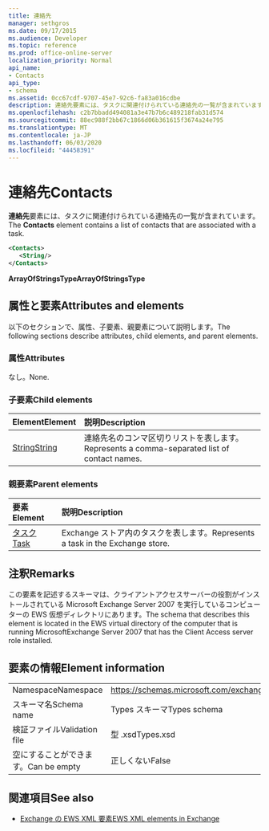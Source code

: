 ```yaml
---
title: 連絡先
manager: sethgros
ms.date: 09/17/2015
ms.audience: Developer
ms.topic: reference
ms.prod: office-online-server
localization_priority: Normal
api_name:
- Contacts
api_type:
- schema
ms.assetid: 0cc67cdf-9707-45e7-92c6-fa83a016cdbe
description: 連絡先要素には、タスクに関連付けられている連絡先の一覧が含まれています。
ms.openlocfilehash: c2b7bbadd494081a3e47b7b6c489218fab31d574
ms.sourcegitcommit: 88ec988f2bb67c1866d06b361615f3674a24e795
ms.translationtype: MT
ms.contentlocale: ja-JP
ms.lasthandoff: 06/03/2020
ms.locfileid: "44458391"
---
```

# <a name="contacts"></a><span data-ttu-id="07f66-103">連絡先</span><span class="sxs-lookup"><span data-stu-id="07f66-103">Contacts</span></span>

<span data-ttu-id="07f66-104">**連絡先**要素には、タスクに関連付けられている連絡先の一覧が含まれています。</span><span class="sxs-lookup"><span data-stu-id="07f66-104">The **Contacts** element contains a list of contacts that are associated with a task.</span></span> 
  
```xml
<Contacts>
   <String/>
</Contacts>
```

 <span data-ttu-id="07f66-105">**ArrayOfStringsType**</span><span class="sxs-lookup"><span data-stu-id="07f66-105">**ArrayOfStringsType**</span></span>
## <a name="attributes-and-elements"></a><span data-ttu-id="07f66-106">属性と要素</span><span class="sxs-lookup"><span data-stu-id="07f66-106">Attributes and elements</span></span>

<span data-ttu-id="07f66-107">以下のセクションで、属性、子要素、親要素について説明します。</span><span class="sxs-lookup"><span data-stu-id="07f66-107">The following sections describe attributes, child elements, and parent elements.</span></span>
  
### <a name="attributes"></a><span data-ttu-id="07f66-108">属性</span><span class="sxs-lookup"><span data-stu-id="07f66-108">Attributes</span></span>

<span data-ttu-id="07f66-109">なし。</span><span class="sxs-lookup"><span data-stu-id="07f66-109">None.</span></span>
  
### <a name="child-elements"></a><span data-ttu-id="07f66-110">子要素</span><span class="sxs-lookup"><span data-stu-id="07f66-110">Child elements</span></span>

|<span data-ttu-id="07f66-111">**Element**</span><span class="sxs-lookup"><span data-stu-id="07f66-111">**Element**</span></span>|<span data-ttu-id="07f66-112">**説明**</span><span class="sxs-lookup"><span data-stu-id="07f66-112">**Description**</span></span>|
|:-----|:-----|
|[<span data-ttu-id="07f66-113">String</span><span class="sxs-lookup"><span data-stu-id="07f66-113">String</span></span>](string.md) <br/> |<span data-ttu-id="07f66-114">連絡先名のコンマ区切りリストを表します。</span><span class="sxs-lookup"><span data-stu-id="07f66-114">Represents a comma-separated list of contact names.</span></span>  <br/> |
   
### <a name="parent-elements"></a><span data-ttu-id="07f66-115">親要素</span><span class="sxs-lookup"><span data-stu-id="07f66-115">Parent elements</span></span>

|<span data-ttu-id="07f66-116">**要素**</span><span class="sxs-lookup"><span data-stu-id="07f66-116">**Element**</span></span>|<span data-ttu-id="07f66-117">**説明**</span><span class="sxs-lookup"><span data-stu-id="07f66-117">**Description**</span></span>|
|:-----|:-----|
|[<span data-ttu-id="07f66-118">タスク</span><span class="sxs-lookup"><span data-stu-id="07f66-118">Task</span></span>](task.md) <br/> |<span data-ttu-id="07f66-119">Exchange ストア内のタスクを表します。</span><span class="sxs-lookup"><span data-stu-id="07f66-119">Represents a task in the Exchange store.</span></span>  <br/> |
   
## <a name="remarks"></a><span data-ttu-id="07f66-120">注釈</span><span class="sxs-lookup"><span data-stu-id="07f66-120">Remarks</span></span>

<span data-ttu-id="07f66-121">この要素を記述するスキーマは、クライアントアクセスサーバーの役割がインストールされている Microsoft Exchange Server 2007 を実行しているコンピューターの EWS 仮想ディレクトリにあります。</span><span class="sxs-lookup"><span data-stu-id="07f66-121">The schema that describes this element is located in the EWS virtual directory of the computer that is running MicrosoftExchange Server 2007 that has the Client Access server role installed.</span></span>
  
## <a name="element-information"></a><span data-ttu-id="07f66-122">要素の情報</span><span class="sxs-lookup"><span data-stu-id="07f66-122">Element information</span></span>

|||
|:-----|:-----|
|<span data-ttu-id="07f66-123">Namespace</span><span class="sxs-lookup"><span data-stu-id="07f66-123">Namespace</span></span>  <br/> |https://schemas.microsoft.com/exchange/services/2006/types  <br/> |
|<span data-ttu-id="07f66-124">スキーマ名</span><span class="sxs-lookup"><span data-stu-id="07f66-124">Schema name</span></span>  <br/> |<span data-ttu-id="07f66-125">Types スキーマ</span><span class="sxs-lookup"><span data-stu-id="07f66-125">Types schema</span></span>  <br/> |
|<span data-ttu-id="07f66-126">検証ファイル</span><span class="sxs-lookup"><span data-stu-id="07f66-126">Validation file</span></span>  <br/> |<span data-ttu-id="07f66-127">型 .xsd</span><span class="sxs-lookup"><span data-stu-id="07f66-127">Types.xsd</span></span>  <br/> |
|<span data-ttu-id="07f66-128">空にすることができます。</span><span class="sxs-lookup"><span data-stu-id="07f66-128">Can be empty</span></span>  <br/> |<span data-ttu-id="07f66-129">正しくない</span><span class="sxs-lookup"><span data-stu-id="07f66-129">False</span></span>  <br/> |
   
## <a name="see-also"></a><span data-ttu-id="07f66-130">関連項目</span><span class="sxs-lookup"><span data-stu-id="07f66-130">See also</span></span>



- [<span data-ttu-id="07f66-131">Exchange の EWS XML 要素</span><span class="sxs-lookup"><span data-stu-id="07f66-131">EWS XML elements in Exchange</span></span>](ews-xml-elements-in-exchange.md)

